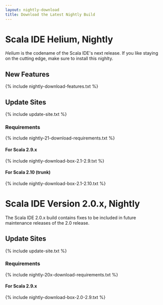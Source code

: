 ```yaml
---
layout: nightly-download
title: Download the Latest Nightly Build
---
```


# Scala IDE Helium, Nightly
*Helium* is the codename of the Scala IDE's next release. If you like staying on the cutting edge, make sure to install this nighlty.

## New Features
{% include nightly-download-features.txt %}

## Update Sites
{% include update-site.txt %}

### Requirements
{% include nightly-21-download-requirements.txt %}

#### For Scala 2.9.x
{% include nightly-download-box-2.1-2.9.txt %}

#### For Scala 2.10 (trunk)
{% include nightly-download-box-2.1-2.10.txt %}

# Scala IDE Version 2.0.x, Nightly
The Scala IDE 2.0.x build contains fixes to be included in future maintenance releases of the 2.0 release.

## Update Sites
{% include update-site.txt %}

### Requirements
{% include nightly-20x-download-requirements.txt %}

#### For Scala 2.9.x
{% include nightly-download-box-2.0-2.9.txt %}

